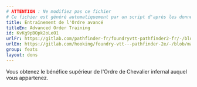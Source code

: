 ```yaml
---
# ATTENTION : Ne modifiez pas ce fichier
# Ce fichier est généré automatiquement par un script d'après les données du module Foundry VTT officiel et de sa traduction
title: Entraînement de l'Ordre avancé
titleEn: Advanced Order Training
id: KvKg9pBOpk2oLeO1
urlFr: https://gitlab.com/pathfinder-fr/foundryvtt-pathfinder2-fr/-/blob/master/data/feats/KvKg9pBOpk2oLeO1.htm
urlEn: https://gitlab.com/hooking/foundry-vtt---pathfinder-2e/-/blob/master/packs/data/feats.db/advanced-order-training.json
group: feats
layout: dons
---
```

Vous obtenez le bénéfice supérieur de l'Ordre de Chevalier infernal auquel vous appartenez.


